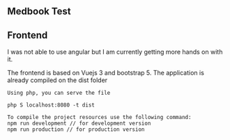 
## Medbook Test

## Frontend

I was not able to use angular but I am currently getting more hands on with it.

The frontend is based on Vuejs 3 and bootstrap 5.
The application is already compiled on the dist folder

    Using php, you can serve the file
```
php S localhost:8080 -t dist

To compile the project resources use the following command:
npm run development // for development version
npm run production // for production version